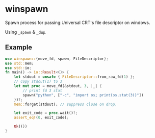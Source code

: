 # winspawn

Spawn process for passing Universal CRT's file descriptor on windows.

Using `_spawn` & `_dup`.

## Example

```rust
use winspawn::{move_fd, spawn, FileDescriptor};
use std::mem;
use std::io;
fn main() -> io::Result<()> {
    let stdout = unsafe { FileDescriptor::from_raw_fd(1) };
    // copy stdout(1) to 3
    let mut proc = move_fd(&stdout, 3, |_| {
        // print fd 3 stat
        spawn("python", ["-c", "import os; print(os.stat(3))"])
    })?;
    mem::forget(stdout); // suppress close on drop.

    let exit_code = proc.wait()?;
    assert_eq!(0, exit_code);

    Ok(())
}
```
